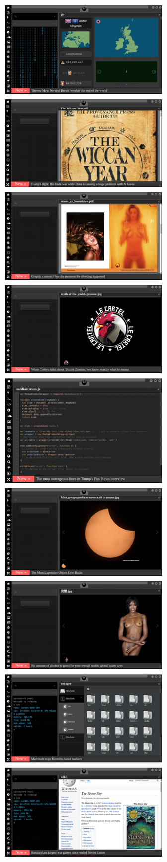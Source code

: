 
[![Image](brexit.png)](https://www.youtube.com/watch?v=nJKwNuqozDw)


<!-- 
bkz grup vitamin vs şempanze boku
bkz şurp gibiyim şurrup turup gibiyip turumpppppppppp
bkz çatlasanız da patlasanızda corona ananızı sikertecek oçları
https://www.uludagsozluk.com/k/sweetmandarine/&w=bg toplanın beyler kızlar kavga ediyo
https://www.uludagsozluk.com/k/trabzon-ve-rizeyi-karadenizden-silmek/ yavaş sil oç
https://www.uludagsozluk.com/k/herkesin-kocas%C4%B1n%C4%B1n-olmas%C4%B1/ 
https://www.uludagsozluk.com/ bkz nabıyonuz lan ibneler
https://kahraman-zorbey.uludagsozluk.com bkz türkish ultra gay forum
https://kahraman-zorbey.uludagsozluk.com bkz ağır gay
https://www.uludagsozluk.com/k/traveler-of-secret-vs-tengir-budun/ bkz iki ağır top
https://chance-boudreaux.uludagsozluk.com/ bkz hem gay hem ergen
https://www.uludagsozluk.com/k/murat-%C3%B6v%C3%BC%C3%A7/&w=bg
https://www.uludagsozluk.com/k/fenerli-birini-galatasarayl%C4%B1-yapmak/ bkz sike sike fenerli yaptilar
https://www.uludagsozluk.com/k/acun-%C4%B1l%C4%B1cal%C4%B1-n%C4%B1n-yak%C4%B1%C5%9F%C4%B1kl%C4%B1-olmamas%C4%B1/
https://www.uludagsozluk.com/k/beyaz%C4%B1t-%C3%B6zt%C3%BCrk/&w=bg bkz annesinin kuzusu
https://www.uludagsozluk.com/k/celal-%C5%9Feng%C3%B6r-%C3%BCn-insanl%C4%B1%C4%9Fa-faydalar%C4%B1/ bkz kuzey anadolu gay hattı -->

![Image](wiccanyear.png)

[![Image](hearthemoment.png)](http://www.taschen-transfer.com/media/downloads/teaser_ce_buendchen.pdf)

[![Image](myth-of-the-jewish-genome.png)](https://www.merriam-webster.com/dictionary/chromatic)

![Image](mediasource.png)

![Image](ISS.png)

[![Image](完璧.png)](https://www.ibm.com/developerworks/jp/aix/library/au-errnovariable/index.html)

![Image](voyager.png)

![Image](stone-sky.png)


